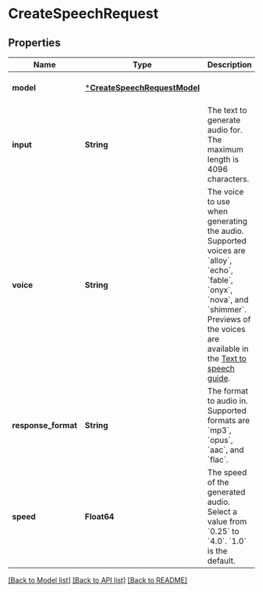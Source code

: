 # CreateSpeechRequest


## Properties
Name | Type | Description | Notes
------------ | ------------- | ------------- | -------------
**model** | [***CreateSpeechRequestModel**](CreateSpeechRequestModel.md) |  | [default to nothing]
**input** | **String** | The text to generate audio for. The maximum length is 4096 characters. | [default to nothing]
**voice** | **String** | The voice to use when generating the audio. Supported voices are &#x60;alloy&#x60;, &#x60;echo&#x60;, &#x60;fable&#x60;, &#x60;onyx&#x60;, &#x60;nova&#x60;, and &#x60;shimmer&#x60;. Previews of the voices are available in the [Text to speech guide](/docs/guides/text-to-speech/voice-options). | [default to nothing]
**response_format** | **String** | The format to audio in. Supported formats are &#x60;mp3&#x60;, &#x60;opus&#x60;, &#x60;aac&#x60;, and &#x60;flac&#x60;. | [optional] [default to "mp3"]
**speed** | **Float64** | The speed of the generated audio. Select a value from &#x60;0.25&#x60; to &#x60;4.0&#x60;. &#x60;1.0&#x60; is the default. | [optional] [default to 1.0]


[[Back to Model list]](../README.md#models) [[Back to API list]](../README.md#api-endpoints) [[Back to README]](../README.md)


